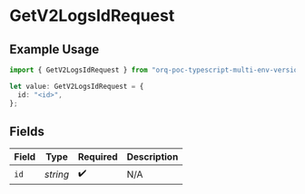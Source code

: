 # GetV2LogsIdRequest

## Example Usage

```typescript
import { GetV2LogsIdRequest } from "orq-poc-typescript-multi-env-version/models/operations";

let value: GetV2LogsIdRequest = {
  id: "<id>",
};
```

## Fields

| Field              | Type               | Required           | Description        |
| ------------------ | ------------------ | ------------------ | ------------------ |
| `id`               | *string*           | :heavy_check_mark: | N/A                |